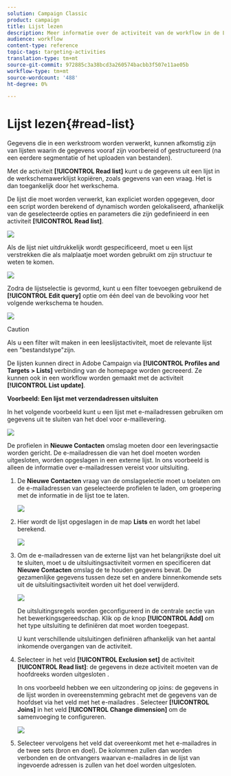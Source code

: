 ```yaml
---
solution: Campaign Classic
product: campaign
title: Lijst lezen
description: Meer informatie over de activiteit van de workflow in de Leeslijst
audience: workflow
content-type: reference
topic-tags: targeting-activities
translation-type: tm+mt
source-git-commit: 972885c3a38bcd3a260574bacbb3f507e11ae05b
workflow-type: tm+mt
source-wordcount: '488'
ht-degree: 0%

---
```



# Lijst lezen{#read-list}

Gegevens die in een werkstroom worden verwerkt, kunnen afkomstig zijn van lijsten waarin de gegevens vooraf zijn voorbereid of gestructureerd (na een eerdere segmentatie of het uploaden van bestanden).

Met de activiteit **[!UICONTROL Read list]** kunt u de gegevens uit een lijst in de werkschemawerklijst kopiëren, zoals gegevens van een vraag. Het is dan toegankelijk door het werkschema.

De lijst die moet worden verwerkt, kan expliciet worden opgegeven, door een script worden berekend of dynamisch worden gelokaliseerd, afhankelijk van de geselecteerde opties en parameters die zijn gedefinieerd in een activiteit **[!UICONTROL Read list]**.

![](assets/list_edit_select_option_01.png)

Als de lijst niet uitdrukkelijk wordt gespecificeerd, moet u een lijst verstrekken die als malplaatje moet worden gebruikt om zijn structuur te weten te komen.

![](assets/s_advuser_list_template_select.png)

Zodra de lijstselectie is gevormd, kunt u een filter toevoegen gebruikend de **[!UICONTROL Edit query]** optie om één deel van de bevolking voor het volgende werkschema te houden.

![](assets/wf_readlist_1.png)

>[!CAUTION]
>
>Als u een filter wilt maken in een leeslijstactiviteit, moet de relevante lijst een &quot;bestandstype&quot;zijn.

De lijsten kunnen direct in Adobe Campaign via **[!UICONTROL Profiles and Targets > Lists]** verbinding van de homepage worden gecreeerd. Ze kunnen ook in een workflow worden gemaakt met de activiteit **[!UICONTROL List update]**.

**Voorbeeld: Een lijst met verzendadressen uitsluiten**

In het volgende voorbeeld kunt u een lijst met e-mailadressen gebruiken om gegevens uit te sluiten van het doel voor e-maillevering.

![](assets/s_advuser_list_read_sample_1.png)

De profielen in **Nieuwe Contacten** omslag moeten door een leveringsactie worden gericht. De e-mailadressen die van het doel moeten worden uitgesloten, worden opgeslagen in een externe lijst. In ons voorbeeld is alleen de informatie over e-mailadressen vereist voor uitsluiting.

1. De **Nieuwe Contacten** vraag van de omslagselectie moet u toelaten om de e-mailadressen van geselecteerde profielen te laden, om groepering met de informatie in de lijst toe te laten.

   ![](assets/s_advuser_list_read_sample_0.png)

1. Hier wordt de lijst opgeslagen in de map **Lists** en wordt het label berekend.

   ![](assets/s_advuser_list_read_sample_2.png)

1. Om de e-mailadressen van de externe lijst van het belangrijkste doel uit te sluiten, moet u de uitsluitingsactiviteit vormen en specificeren dat **Nieuwe Contacten** omslag de te houden gegevens bevat. De gezamenlijke gegevens tussen deze set en andere binnenkomende sets uit de uitsluitingsactiviteit worden uit het doel verwijderd.

   ![](assets/s_advuser_list_read_sample_3.png)

   De uitsluitingsregels worden geconfigureerd in de centrale sectie van het bewerkingsgereedschap. Klik op de knop **[!UICONTROL Add]** om het type uitsluiting te definiëren dat moet worden toegepast.

   U kunt verschillende uitsluitingen definiëren afhankelijk van het aantal inkomende overgangen van de activiteit.

1. Selecteer in het veld **[!UICONTROL Exclusion set]** de activiteit **[!UICONTROL Read list]**: de gegevens in deze activiteit moeten van de hoofdreeks worden uitgesloten .

   In ons voorbeeld hebben we een uitzondering op joins: de gegevens in de lijst worden in overeenstemming gebracht met de gegevens van de hoofdset via het veld met het e-mailadres . Selecteer **[!UICONTROL Joins]** in het veld **[!UICONTROL Change dimension]** om de samenvoeging te configureren.

   ![](assets/s_advuser_list_read_sample_4.png)

1. Selecteer vervolgens het veld dat overeenkomt met het e-mailadres in de twee sets (bron en doel). De kolommen zullen dan worden verbonden en de ontvangers waarvan e-mailadres in de lijst van ingevoerde adressen is zullen van het doel worden uitgesloten.

